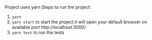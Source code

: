 Project uses yarn 
Steps to run the project:
1. `yarn`
2. `yarn start` to start the project it will open your default browser on available port
http://localhost:3000/
3. `yarn test` to run the tests
